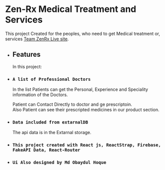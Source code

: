 # Zen-Rx Medical Treatment and Services

This project Created for the peoples, who need to get Medical treatment or, services [Team ZenRx Live site](https://zenrx-294ec.firebaseapp.com/).

+ ## Features
   In this project:  

+ ### `A list of Professional Doctors`
   In the list Patients can get the Personal, Experience and Speciality information of the Doctors.  

   Patient can Contact Directly to doctor and ge prescriptoin.  
   Also Patient can see their prescripted medicines in our product section.  

+ ### `Data included from extarnalDB`
   The api data is in the Extarnal storage.

+ ### `This project created with React js, ReactStrap, Firebase, FakeAPI Data, React-Router`

+ ### `Ui Also designed by Md Obaydul Hoque`